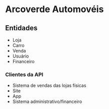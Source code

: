 # Arcoverde Automovéis

## Entidades

- Loja
- Carro
- Venda
- Usuário
- Financeiro

### Clientes da API

- Sistema de vendas das lojas físicas
- Site
- App
- Sistema administrativo/financeiro
